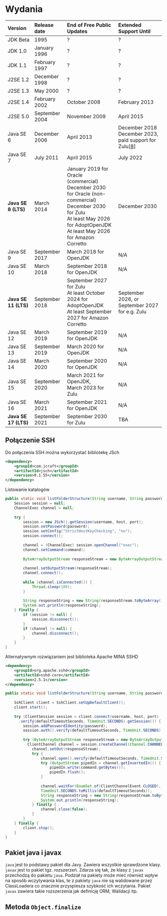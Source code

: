[//]: # "java"

# Wydania

[//]: # "releases"

| Version              | Release date   | End of Free Public Updates                                   | Extended Support Until                                       |
| :------------------- | :------------- | :----------------------------------------------------------- | :----------------------------------------------------------- |
| JDK Beta             | 1995           | ?                                                            | ?                                                            |
| JDK 1.0              | January 1996   | ?                                                            | ?                                                            |
| JDK 1.1              | February 1997  | ?                                                            | ?                                                            |
| J2SE 1.2             | December 1998  | ?                                                            | ?                                                            |
| J2SE 1.3             | May 2000       | ?                                                            | ?                                                            |
| J2SE 1.4             | February 2002  | October 2008                                                 | February 2013                                                |
| J2SE 5.0             | September 2004 | November 2009                                                | April 2015                                                   |
| Java SE 6            | December 2006  | April 2013                                                   | December 2018 December 2023, paid support for Zulu[[8\]](https://en.wikipedia.org/wiki/Java_version_history#cite_note-Zulu-8) |
| Java SE 7            | July 2011      | April 2015                                                   | July 2022                                                    |
| **Java SE 8 (LTS)**  | March 2014     | January 2019 for Oracle (commercial) <br />December 2030 for Oracle (non-commercial) <br />December 2030 for Zulu <br />At least May 2026 for AdoptOpenJDK <br />At least May 2026 for Amazon Corretto | December 2030                                                |
| Java SE 9            | September 2017 | March 2018 for OpenJDK                                       | N/A                                                          |
| Java SE 10           | March 2018     | September 2018 for OpenJDK                                   | N/A                                                          |
| **Java SE 11 (LTS)** | September 2018 | September 2027 for Zulu <br />At least October 2024 for AdoptOpenJDK <br />At least September 2027 for Amazon Corretto | September 2026, or September 2027 for e.g. Zulu              |
| Java SE 12           | March 2019     | September 2019 for OpenJDK                                   | N/A                                                          |
| Java SE 13           | September 2019 | March 2020 for OpenJDK                                       | N/A                                                          |
| Java SE 14           | March 2020     | September 2020 for OpenJDK                                   | N/A                                                          |
| Java SE 15           | September 2020 | March 2021 for OpenJDK, <br />March 2023 for Zulu            | N/A                                                          |
| Java SE 16           | March 2021     | September 2021 for OpenJDK                                   | N/A                                                          |
| **Java SE 17 (LTS)** | September 2021 | September 2030 for Zulu                                      | TBA                                                          |

## Połączenie SSH

[//]: "connect-ssh"

Do połączenia SSH można wykorzystać bibliotekę JSch

```xml
<dependency>
    <groupId>com.jcraft</groupId>
    <artifactId>jsch</artifactId>
    <version>0.1.55</version>
</dependency>
```

Listowanie katalogów

```java
public static void listFolderStructure(String username, String password, String host, int port, String command) throws Exception {
    Session session = null;
    ChannelExec channel = null;
    
    try {
        session = new JSch().getSession(username, host, port);
        session.setPassword(password);
        session.setConfig("StrictHostKeyChecking", "no");
        session.connect();
        
        channel = (ChannelExec) session.openChannel("exec");
        channel.setCommand(command);
        
        ByteArrayOutputStream responseStream = new ByteArrayOutputStream();
        
        channel.setOutputStream(responseStream);
        channel.connect();
        
        while (channel.isConnected()) {
            Thread.sleep(100);
        }
        
        String responseString = new String(responseStream.toByteArray());
        System.out.println(responseString);
    } finally {
        if (session != null) {
            session.disconnect();
        }
        if (channel != null) {
            channel.disconnect();
        }
    }
}
```

Alternatywnym rozwiązaniem jest biblioteka Apache MINA SSHD

```xml
<dependency>
    <groupId>org.apache.sshd</groupId>
    <artifactId>sshd-core</artifactId>
    <version>2.5.1</version>
</dependency>
```

```java
public static void listFolderStructure(String username, String password, String host, int port, long defaultTimeoutSeconds, String command) throws IOException {
    
    SshClient client = SshClient.setUpDefaultClient();
    client.start();
    
    try (ClientSession session = client.connect(username, host, port)
      .verify(defaultTimeoutSeconds, TimeUnit.SECONDS).getSession()) {
        session.addPasswordIdentity(password);
        session.auth().verify(defaultTimeoutSeconds, TimeUnit.SECONDS);
        
        try (ByteArrayOutputStream responseStream = new ByteArrayOutputStream(); 
          ClientChannel channel = session.createChannel(Channel.CHANNEL_SHELL)) {
            channel.setOut(responseStream);
            try {
                channel.open().verify(defaultTimeoutSeconds, TimeUnit.SECONDS);
                try (OutputStream pipedIn = channel.getInvertedIn()) {
                    pipedIn.write(command.getBytes());
                    pipedIn.flush();
                }
            
                channel.waitFor(EnumSet.of(ClientChannelEvent.CLOSED), 
                TimeUnit.SECONDS.toMillis(defaultTimeoutSeconds));
                String responseString = new String(responseStream.toByteArray());
                System.out.println(responseString);
            } finally {
                channel.close(false);
            }
        }
    } finally {
        client.stop();
    }
}
```
## Pakiet java i javax

[//]: "package-javax"

`java` jest to podstawy pakiet dla Javy. Zawiera wszystkie sprawdzone klasy. `javax` jest to pakiet tgz. rozszerzeń. Zdarza się tak, że klasy z `javax` przechodzą do pakietu `java`. Podział na pakiety może mieć również wpływ na sposób wczytywania klas, te z pakiety `java` nie są walidowane przez ClassLoadera co znacznie przyspiesza szybkość ich wczytania. Pakiet `javax` zawiera takie rozszerzenia jak definicję ORM, Walidacji itp.
## Metoda `Object.finalize`